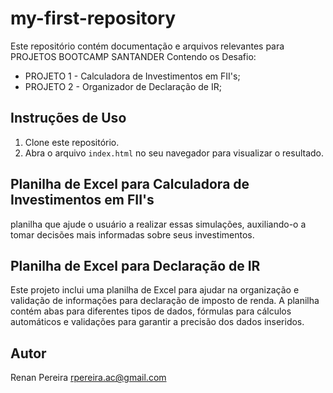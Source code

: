 # my-first-repository

Este repositório contém documentação e arquivos relevantes para PROJETOS BOOTCAMP SANTANDER
Contendo os Desafio:
- PROJETO 1 - Calculadora de Investimentos em FII's;
- PROJETO 2 - Organizador de Declaração de IR;

## Instruções de Uso

1. Clone este repositório.
2. Abra o arquivo `index.html` no seu navegador para visualizar o resultado.

## Planilha de Excel para Calculadora de Investimentos em FII's
planilha que ajude o usuário a realizar essas simulações, auxiliando-o a tomar decisões mais informadas sobre seus investimentos.

## Planilha de Excel para Declaração de IR
Este projeto inclui uma planilha de Excel para ajudar na organização e validação de informações para declaração de imposto de renda. A planilha contém abas para diferentes tipos de dados, fórmulas para cálculos automáticos e validações para garantir a precisão dos dados inseridos.


## Autor
Renan Pereira <rpereira.ac@gmail.com>
